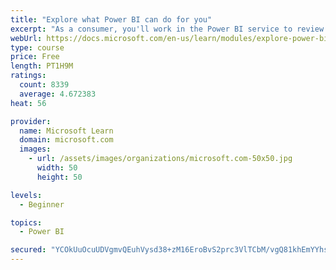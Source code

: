```yaml
---
title: "Explore what Power BI can do for you"
excerpt: "As a consumer, you'll work in the Power BI service to review and interact with content that has been shared with you. This module provides the foundational information that you need to work effectively in the Power BI service."
webUrl: https://docs.microsoft.com/en-us/learn/modules/explore-power-bi-service/
type: course
price: Free
length: PT1H9M
ratings:
  count: 8339
  average: 4.672383
heat: 56

provider:
  name: Microsoft Learn
  domain: microsoft.com
  images:
    - url: /assets/images/organizations/microsoft.com-50x50.jpg
      width: 50
      height: 50

levels:
  - Beginner

topics:
  - Power BI

secured: "YCOkUuOcuUDVgmvQEuhVysd38+zM16EroBvS2prc3VlTCbM/vgQ81khEmYYhsIVYATuY9otCL1azKH/7WyZ4xcNNQ7nJHerOr+LQNKIk8mmd9cKrLwo2U12kaxr8njcEDS/30ITE57HYxwRpAFlywEGEYH4h5mzUb62HoqPKHUUFD4ukd4xbOTzD2NwGd4EM30y+mOPctQvFe16JZokV2hcVg8PHInP0ahDPlyMTacuE5h0cz097ErwjFd3kxmWZF7pzbNpll3u6tQsLq7Fh2cMirunaDd9cEPjBz+LeXjdiBHBKtzP2D6j6zkR165T2NGfgPPSyE1Wt8Z44p6Isl2BfecN3PLaa0sRYYuGM4WwxIsT4ND7aXMsLXRCpX1qDrpT63saHS8LL/X5dY56tAaxz7+c8r4VVg8uMt18pLlo=;eRfDJHmf7kMsM24xzNhDXw=="
---
```


